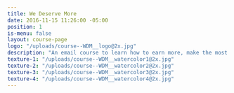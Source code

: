 ```yaml
---
title: We Deserve More
date: 2016-11-15 11:26:00 -05:00
position: 1
is-menu: false
layout: course-page
logo: "/uploads/course--WDM__logo@2x.jpg"
description: "An email course to learn how to earn more, make the most of what you already have, and create the lifestyle you deserve"
texture-1: "/uploads/course--WDM__watercolor1@2x.jpg"
texture-2: "/uploads/course--WDM__watercolor2@2x.jpg"
texture-3: "/uploads/course--WDM__watercolor3@2x.jpg"
texture-4: "/uploads/course--WDM__watercolor4@2x.jpg"
---
```


